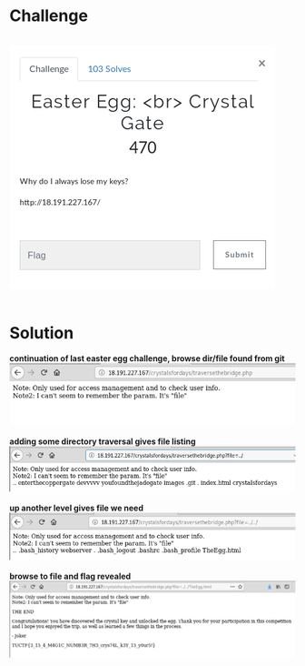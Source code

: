 # Challenge #
<br>![alt text](imgs/web007.png)
<br><br>
# Solution #
**continuation of last easter egg challenge, browse dir/file found from git**
<br>![alt text](imgs/web007-1.png)
<br><br>
**adding some directory traversal gives file listing**
<br>![alt text](imgs/web007-2.png)
<br><br>
**up another level gives file we need**
<br>![alt text](imgs/web007-3.png)
<br><br>
**browse to file and flag revealed**
<br>![alt text](imgs/web007-4.png)